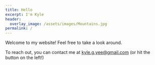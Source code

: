 ```yaml
---
title: Hello
excerpt: I'm Kyle
header:
  overlay_image: /assets/images/Mountains.jpg
permalink: /
---
```


Welcome to my website! Feel free to take a look around.

To reach out, you can contact me at kyle.g.yee@gmail.com (or hit the button on the left!)
